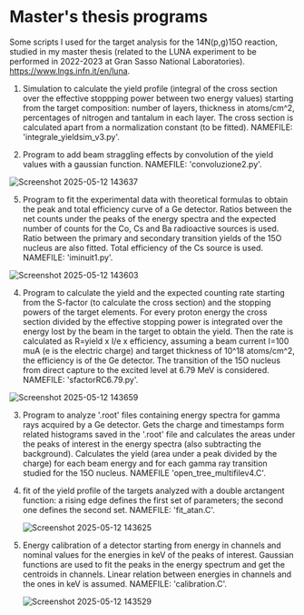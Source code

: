 # Master's thesis programs

Some scripts I used for the target analysis for the 14N(p,g)15O reaction, studied in my master thesis (related to the LUNA experiment to be performed in 2022-2023 at Gran Sasso National Laboratories).  https://www.lngs.infn.it/en/luna.


1) Simulation to calculate the yield profile (integral of the cross section over the effective stoppping power between two energy values) starting from the target composition: number of layers,
thickness in atoms/cm^2, percentages of nitrogen and tantalum in each layer. The cross section is calculated apart from a normalization constant (to be fitted). NAMEFILE: 'integrale_yieldsim_v3.py'.

2) Program to add beam straggling effects by convolution of the yield values with a gaussian function. NAMEFILE: 'convoluzione2.py'.

![Screenshot 2025-05-12 143637](https://github.com/user-attachments/assets/c5a404bd-8a39-4164-a237-91e2bdcfc207)


5) Program to fit the experimental data with theoretical formulas to obtain the peak and total efficiency curve of a Ge detector. Ratios between the net counts under the peaks of the energy spectra and the expected number of counts for the Co, Cs and Ba radioactive sources is used. Ratio between the primary and secondary transition yields of the 15O nucleus are also fitted. Total efficiency of the Cs source is used. NAMEFILE: 'iminuit1.py'.
   
   
![Screenshot 2025-05-12 143603](https://github.com/user-attachments/assets/3422c42a-e9f5-4fcd-82cb-8ee5ffd3a32f)



4) Program to calculate the yield and the expected counting rate starting from the S-factor (to calculate the cross section) and the stopping powers of the target elements. For every proton energy
   the cross section divided by the effective stopping power is integrated over the energy lost by the beam in the target to obtain the yield. Then the rate is calculated as R=yield x I/e x      efficiency, assuming a beam current I=100 muA (e is the electric charge) and target thickness of 10^18 atoms/cm^2, the efficiency is of the Ge detector. The transition of the 15O nucleus from direct capture to the excited level at 6.79 MeV is considered. NAMEFILE: 'sfactorRC6.79.py'.


![Screenshot 2025-05-12 143659](https://github.com/user-attachments/assets/cc18be2d-5e74-4f29-845b-9f327bfa553d)


   

3) Program to analyze '.root' files containing energy spectra for gamma rays acquired by a Ge detector. Gets the charge and timestamps form related histograms saved in the '.root' file
   and calculates the areas under the peaks of interest in the energy spectra (also subtracting the background). Calculates the yield (area under a peak divided by the charge) for each
   beam energy and for each gamma ray transition studied for the 15O nucleus. NAMEFILE 'open_tree_multifilev4.C'.
   


6) fit of the yield profile of the targets analyzed with a double arctangent function: a rising edge defines the first set of parameters; the second one defines the second set. NAMEFILE: 'fit_atan.C'.

   ![Screenshot 2025-05-12 143625](https://github.com/user-attachments/assets/422c1407-0440-42fd-a392-897ea809d81a)

   
8) Energy calibration of a detector starting from energy in channels and nominal values for the energies in keV of the peaks of interest. Gaussian functions  are used to fit the peaks in the energy spectrum and get the centroids in channels. Linear relation between energies in channels and the ones in keV is assumed. NAMEFILE: 'calibration.C'.

   ![Screenshot 2025-05-12 143529](https://github.com/user-attachments/assets/6b44e994-01d2-46b7-b512-c632b4eeed9f)

